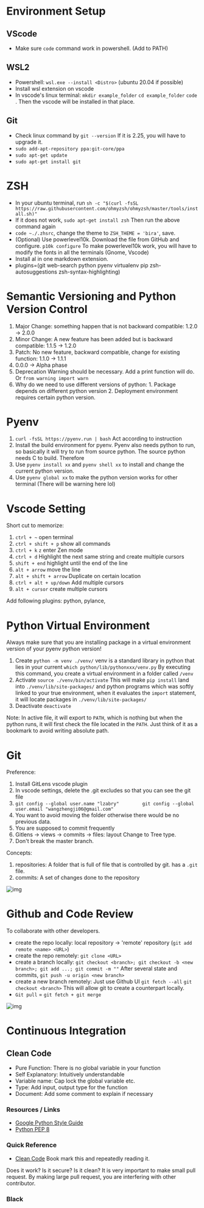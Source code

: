 

# Environment  Setup

## VScode

- Make sure `code` command work in powershell. (Add to PATH)

## WSL2

- Powershell: `wsl.exe --install <Distro>`  (ubuntu 20.04 if possible)
- Install wsl extension on vscode
- In vscode's linux terminal: `mkdir example_folder` `cd example_folder` `code` . Then the vscode will be installed in that place.

## Git 

- Check linux command by `git --version` If it is 2.25, you will have to upgrade it. 
- `sudo add-apt-repository ppa:git-core/ppa`
- `sudo apt-get update`
- `sudo apt-get install git`

# ZSH

- In your ubuntu terminal, run `sh -c "$(curl -fsSL https://raw.githubusercontent.com/ohmyzsh/ohmyzsh/master/tools/install.sh)"`
- If it does not work, `sudo apt-get install zsh` Then run the above command again
- `code ~./.zhsrc`, change the theme to `ZSH_THEME = 'bira'`, save.
- (Optional) Use powerlevel10k.  Download the file from GitHub and configure. `p10k configure` To make powerlevel10k work, you will have to modify the fonts in all the terminals (Gnome, Vscode) 
- Install al in one markdown extension.
- plugins=(git web-search python pyenv virtualenv pip zsh-autosuggestions zsh-syntax-highlighting)

# Semantic  Versioning and Python Version Control

1. Major Change: something happen that is not backward compatible: 1.2.0 -> 2.0.0
2. Minor Change: A new feature has been added but is backward compatible: 1.1.5 -> 1.2.0
3. Patch: No new feature, backward compatible, change for existing function: 1.1.0 -> 1.1.1
4. 0.0.0 -> Alpha phase 
5. Deprecation Warning should be necessary. Add a print function will do.  Or `from warning import warn` 
6. Why do we need to use different versions of python: 1. Package depends on different python version 2. Deployment environment requires certain python version.

# Pyenv

1. `curl -fsSL https://pyenv.run | bash`  Act according to instruction
2. Install the build environment for pyenv. Pyenv also needs python to run, so basically it will try to run from source python. The source python needs C to build. Therefore 
3. Use `pyenv install xx` and `pyenv shell xx` to install and change the current python version.  
4. Use `pyenv global xx` to make the python version works for other terminal (There will be warning here lol)



# Vscode Setting

Short cut to memorize: 

1. `ctrl + ~` open terminal  
2. `ctrl + shift + p` show all commands
3. `ctrl + k`  `z` enter Zen mode 
4. `ctrl + d` Highlight the next same string and create multiple cursors
5.  `shift + end` highlight until the end of the line
6. `alt + arrow` move the line
7. `alt + shift + arrow` Duplicate on certain location
8. `ctrl + alt + up/down` Add multiple cursors
9. `alt + cursor` create multiple cursors 

Add following plugins: python, pylance, 



# Python Virtual Environment

Always make sure that you are installing package in a virtual environment version of your pyenv python version!

1. Create `python -m venv ./venv/` venv is a standard library in python that lies in your current `which python/lib/pythonxxx/venv.py` By executing this command, you create a virtual environment in a folder called `/venv`
2. Activate `source ./venv/bin/activate` This will make `pip install` land into `./venv/lib/site-packages/` and python programs which was softly linked to your true environment, when it evaluates the `import` statement, it will locate packages in `./venv/lib/site-packages/` 
3. Deactivate `deactivate`

Note: In active file, it will export to `PATH`, which is nothing but when the python runs, it will first check the file located in the `PATH`. Just  think of it as a bookmark to avoid writing absolute path. 



# Git

Preference:

1. Install GitLens vscode plugin
2. In vscode settings, delete the .git excludes so that you can see the git file
3. `git config --global user.name "lzabry"        ` `git config --global user.email "wangzhengji06@gmail.com"`
4. You want to avoid moving the folder otherwise there would be no previous data. 
5. You are supposed to commit frequently 
6. Gitlens -> views -> commits -> files: layout  Change to Tree type. 
7. Don't break the master branch. 

Concepts:

1. repositories: A folder that is full of file that is controlled by git. has a `.git` file. 
2. commits: A set of changes done to the repository

![img](https://img-c.udemycdn.com/redactor/raw/article_lecture/2023-03-10_09-21-31-1a8adae8355b55d97c7ef0737fbee0a2.png)



# Github and Code Review 

To collaborate with other developers.

- create the repo locally: local repository -> 'remote' repository (`git add remote <name> <URL>`)
- create the repo remotely: `git clone <URL>` 
- create a branch locally: `git checkout <branch>; git checkout -b <new branch>; git add ...; git commit -m ""` After several state and commits, `git push -u origin <new branch>` 
- create a new branch remotely: Just use Github UI `git fetch --all` `git checkout <branch>` This will allow git to create a counterpart locally.
- `Git pull` = `git fetch + git merge` 

![img](https://ericriddoch.notion.site/image/https%3A%2F%2Fprod-files-secure.s3.us-west-2.amazonaws.com%2F02c230b9-a16f-4767-9db4-03abf1e103f5%2F4bc1ce0c-99c6-497e-be1a-8bef781657bb%2F2023-03-10_09-34-21-66b28ed47809d56d98e137941b5e90bb.png?table=block&id=6e6dbb12-d567-410d-8613-8c06abb6d5b4&spaceId=02c230b9-a16f-4767-9db4-03abf1e103f5&width=1420&userId=&cache=v2)

# Continuous Integration

## Clean Code

- Pure Function: There is no global variable in your function
- Self Explanatory: Intuitively understandable
- Variable name: Cap lock the global variable etc. 
- Type: Add input, output type for the function
- Document: Add some comment to explain if necessary

### Resources / Links

- [Google Python Style Guide](https://google.github.io/styleguide/pyguide.html)
- [Python PEP 8](https://peps.python.org/pep-0008/)

### Quick Reference

- [Clean Code](https://testdriven.io/blog/clean-code-python/) Book mark this and repeatedly reading it. 



Does it work? Is it secure? Is it clean? It is very important to make small pull request. By making large pull request, you are interfering with other contributor. 

### Black

